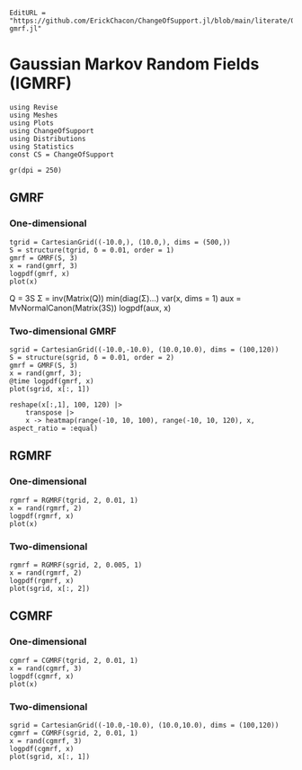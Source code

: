 ```@meta
EditURL = "https://github.com/ErickChacon/ChangeOfSupport.jl/blob/main/literate/08-gmrf.jl"
```

# Gaussian Markov Random Fields (IGMRF)

````@example 08-gmrf
using Revise
using Meshes
using Plots
using ChangeOfSupport
using Distributions
using Statistics
const CS = ChangeOfSupport

gr(dpi = 250)
````

## GMRF

### One-dimensional

````@example 08-gmrf
tgrid = CartesianGrid((-10.0,), (10.0,), dims = (500,))
S = structure(tgrid, δ = 0.01, order = 1)
gmrf = GMRF(S, 3)
x = rand(gmrf, 3)
logpdf(gmrf, x)
plot(x)
````

Q = 3S
Σ = inv(Matrix(Q))
min(diag(Σ)...)
var(x, dims = 1)
aux = MvNormalCanon(Matrix(3S))
logpdf(aux, x)

### Two-dimensional GMRF

````@example 08-gmrf
sgrid = CartesianGrid((-10.0,-10.0), (10.0,10.0), dims = (100,120))
S = structure(sgrid, δ = 0.01, order = 2)
gmrf = GMRF(S, 3)
x = rand(gmrf, 3);
@time logpdf(gmrf, x)
plot(sgrid, x[:, 1])

reshape(x[:,1], 100, 120) |>
    transpose |>
    x -> heatmap(range(-10, 10, 100), range(-10, 10, 120), x, aspect_ratio = :equal)
````

## RGMRF

### One-dimensional

````@example 08-gmrf
rgmrf = RGMRF(tgrid, 2, 0.01, 1)
x = rand(rgmrf, 2)
logpdf(rgmrf, x)
plot(x)
````

### Two-dimensional

````@example 08-gmrf
rgmrf = RGMRF(sgrid, 2, 0.005, 1)
x = rand(rgmrf, 2)
logpdf(rgmrf, x)
plot(sgrid, x[:, 2])
````

## CGMRF

### One-dimensional

````@example 08-gmrf
cgmrf = CGMRF(tgrid, 2, 0.01, 1)
x = rand(cgmrf, 3)
logpdf(cgmrf, x)
plot(x)
````

### Two-dimensional

````@example 08-gmrf
sgrid = CartesianGrid((-10.0,-10.0), (10.0,10.0), dims = (100,120))
cgmrf = CGMRF(sgrid, 2, 0.01, 1)
x = rand(cgmrf, 3)
logpdf(cgmrf, x)
plot(sgrid, x[:, 1])
````

